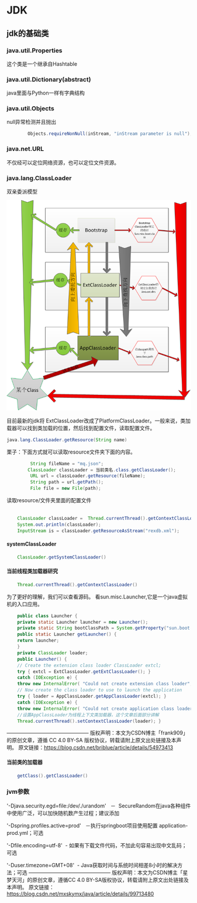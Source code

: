 JDK
===
## jdk的基础类

### java.util.Properties
这个类是一个继承自Hashtable

### java.util.Dictionary(abstract)
java里面与Python一样有字典结构

### java.util.Objects
null异常检测并且抛出
```java
        Objects.requireNonNull(inStream, "inStream parameter is null");
```
### java.net.URL
不仅经可以定位网络资源，也可以定位文件资源。



###  java.lang.ClassLoader	

双亲委派模型

![](./img/classloader.png)

目前最新的jdk将 ExtClassLoader改成了PlatformClassLoader。一般来说，类加载器可以找到类加载的位置，然后找到配置文件，读取配置文件。

```java
java.lang.ClassLoader.getResource(String name)
```

栗子：下面方式就可以读取resource文件夹下面的内容。

```java
         String fileName = "mq.json";
		ClassLoader classLoader = 当前类名.class.getClassLoader();
         URL url = classLoader.getResource(fileName);
         String path = url.getPath();
         File file = new File(path);
```

读取resource/文件夹里面的配置文件

```java

    ClassLoader classLoader =  Thread.currentThread().getContextClassLoader();
    System.out.println(classLoader);
	InputStream is = classLoader.getResourceAsStream("rexdb.xml");
```


#### systemClassLoader

```java
	ClassLoader.getSystemClassLoader()
```

#### 当前线程类加载器研究
```java
	Thread.currentThread().getContextClassLoader()
```
为了更好的理解，我们可以查看源码。
看sun.misc.Launcher,它是一个java虚拟机的入口应用。
```java
	public class Launcher { 
	private static Launcher launcher = new Launcher(); 
	private static String bootClassPath = System.getProperty("sun.boot.class.path"); 
	public static Launcher getLauncher() { 
	return launcher; 
	} 
	private ClassLoader loader; 
	public Launcher() { 
	// Create the extension class loader ClassLoader extcl; 
	try { extcl = ExtClassLoader.getExtClassLoader(); } 
	catch (IOException e) { 
	throw new InternalError( "Could not create extension class loader", e); } 
	// Now create the class loader to use to launch the application 
	try { loader = AppClassLoader.getAppClassLoader(extcl); } 
	catch (IOException e) { 
	throw new InternalError( "Could not create application class loader", e); } 
	//设置AppClassLoader为线程上下文类加载器，这个文章后面部分讲解 
	Thread.currentThread().setContextClassLoader(loader); }

```

————————————————
版权声明：本文为CSDN博主「frank909」的原创文章，遵循 CC 4.0 BY-SA 版权协议，转载请附上原文出处链接及本声明。
原文链接：https://blog.csdn.net/briblue/article/details/54973413

#### 当前类的加载器
```java
 	getClass().getClassLoader()
```

### jvm参数

'-Djava.security.egd=file:/dev/./urandom'   －  SecureRandom在java各种组件中使用广泛，可以加快随机数产生过程；建议添加

'-Dspring.profiles.active=prod'   －执行springboot项目使用配置 application-prod.yml；可选

'-Dfile.encoding=utf-8'  - 如果有下载文件代码，不加此句容易出现中文乱码；可选

'-Duser.timezone=GMT+08'  - Java获取时间与系统时间相差8小时的解决方法；可选
————————————————
版权声明：本文为CSDN博主「星梦天河」的原创文章，遵循CC 4.0 BY-SA版权协议，转载请附上原文出处链接及本声明。
原文链接：https://blog.csdn.net/mxskymx/java/article/details/99713480